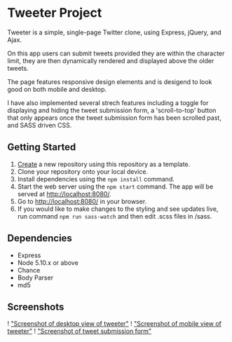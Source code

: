 # Tweeter Project

Tweeter is a simple, single-page Twitter clone, using Express, jQuery, and Ajax.

On this app users can submit tweets provided they are within the character limit, they are then dynamically rendered 
and displayed above the older tweets.

The page features responsive design elements and is desigend to look good on both mobile and desktop.

I have also implemented several strech features including a toggle for displaying and hiding the tweet submission form,
a 'scroll-to-top' button that only appears once the tweet submission form has been scrolled past, and SASS driven CSS.

## Getting Started

1. [Create](https://docs.github.com/en/repositories/creating-and-managing-repositories/creating-a-repository-from-a-template) a new repository using this repository as a template.
2. Clone your repository onto your local device.
3. Install dependencies using the `npm install` command.
3. Start the web server using the `npm start` command. The app will be served at <http://localhost:8080/>.
4. Go to <http://localhost:8080/> in your browser.
5. If you would like to make changes to the styling and see updates live, run command `npm run sass-watch` and then edit
.scss files in /sass.

## Dependencies

- Express
- Node 5.10.x or above
- Chance
- Body Parser
- md5

## Screenshots

! ["Screenshot of desktop view of tweeter"](https://github.com/spence914/tweeter/blob/main/docs/tweeter-desktop-view.png?raw=true)
! ["Screenshot of mobile view of tweeter"](https://github.com/spence914/tweeter/blob/main/docs/tweeter-mobile-view.png?raw=true)
! ["Screenshot of tweet submission form"](https://github.com/spence914/tweeter/blob/main/docs/tweet-submission-form.png?raw=true)